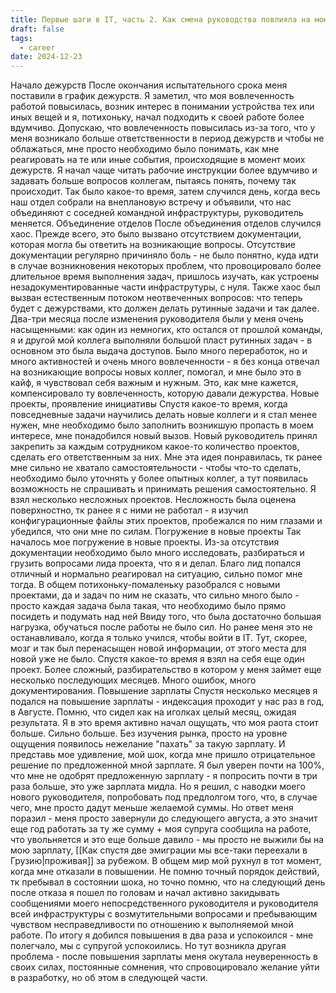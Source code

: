 ```yaml
---
title: Первые шаги в IT, часть 2. Как смена руководства повлияла на мою самостоятельность
draft: false
tags:
  - career
date: 2024-12-23
---
```


Начало дежурств
После окончания испытательного срока меня поставили в график дежурств. Я заметил, что моя вовлеченность работой повысилась, возник интерес в понимании устройства тех или иных вещей и я, потихоньку, начал подходить к своей работе более вдумчиво.
Допускаю, что вовлеченность повысилась из-за того, что у меня возникало больше ответственности в период дежурств и чтобы не облажаться, мне просто необходимо было понимать, как мне реагировать на те или иные события, происходящие в момент моих дежурств.
Я начал чаще читать рабочие инструкции более вдумчиво и задавать больше вопросов коллегам, пытаясь понять, почему так происходит.
Так было какое-то время, затем случился день, когда весь наш отдел собрали на внеплановую встречу и объявили, что нас объединяют с соседней командной инфраструктуры, руководитель меняется.
Объединение отделов
После объединения отделов случился хаос.
Прежде всего, это было вызвано отсутствием документации, которая могла бы ответить на возникающие вопросы. Отсутствие документации регулярно причиняло боль - не было понятно, куда идти в случае возникновения некоторых проблем, что провоцировало более длительное время выполнения задач, пришлось изучать, как устроены незадокументированные части инфраструтуры, с нуля.
Также хаос был вызван естественным потоком неотвеченных вопросов: что теперь будет с дежурствами, кто должен делать рутинные задачи и так далее.
Два-три месяца после изменения руководителя были у меня очень насыщенными: как один из немногих, кто остался от прошлой команды, я и другой мой коллега выполняли большой пласт рутинных задач - в основном это была выдача доступов. Было много переработок, но и много активностей и очень много вовлеченности - я без конца отвечал на возникающие вопросы новых коллег, помогал, и мне было это в кайф, я чувствовал себя важным и нужным.
Это, как мне кажется, компенсировало ту вовлеченность, которую давали дежурства.
Новые проекты, проявление инициативы
Спустя какое-то время, когда повседневные задачи научились делать новые коллеги и я стал менее нужен, мне необходимо было заполнить возникшую пропасть в моем интересе, мне понадобился новый вызов.
Новый руководитель принял закрепить за каждым сотрудником какое-то количество проектов, сделать его ответственным за них. Мне эта идея понравилась, тк ранее мне сильно не хватало самостоятельности - чтобы что-то сделать, необходимо было уточнять у более опытных коллег, а тут появилась возможность не спрашивать и принимать решения самостоятельно.
Я взял несколько несложных проектов. Несложность была оценена поверхностно, тк ранее я с ними не работал - я изучил конфигурационные файлы этих проектов, пробежался по ним глазами и убедился, что они мне по силам.
Погружение в новые проекты
Так началось мое погружение в новые проекты.
Из-за отсутствия документации необходимо было много исследовать, разбираться и грузить вопросами лида проекта, что я и делал. Благо лид попался отличный и нормально реагировал на ситуацию, сильно помог мне тогда.
В общем потихоньку-помаленьку разобрался с новыми проектами, да и задач по ним не сказать, что сильно много было - просто каждая задача была такая, что необходимо было прямо посидеть и подумать над ней
Ввиду того, что была достаточно большая нагрузка, обучаться после работы не было сил. Но ранее меня это не останавливало, когда я только учился, чтобы войти в IT. Тут, скорее, мозг и так был перенасыщен новой информации, от этого места для новой уже не было.
Спустя какое-то время я взял на себя еще один проект. Более сложный, разбирательство в котором у меня займет еще несколько последующих месяцев. Много ошибок, много документирования.
Повышение зарплаты
Спустя несколько месяцев я подался на повышение зарплаты - индексация проходит у нас раз в год, в Августе. Помню, что сидел как на иголках целый месяц, ожидая результата. Я в это время активно начал ощущать, что моя раота стоит больше. Сильно больше. Без изучения рынка, просто на уровне ощущения появилось нежелание "пахать" за такую зарплату. И представь мое удивление, мой шок, когда мне пришло отрицательное решение по предложенной мной зарплате. Я был уверен почти на 100%, что мне не одобрят предложенную зарплату - я попросить почти в три раза больше, это уже зарплата мидла. Но я решил, с наводки моего нового руководителя, попробовать под предлолгом того, что, в случае чего, мне просто дадут меньше желаемой суммы. Но ответ меня поразил - меня просто завернули до следующего августа, а это значит еще год работать за ту же сумму + моя супруга сообщила на работе, что увольняется и это еще больше давило - мы просто не выжили бы на мою зарплату, [[Как спустя две эмиграции мы все-таки переехали в Грузию|проживая]] за рубежом.
В общем мир мой рухнул в тот момент, когда мне отказали в повышении. Не помню точный порядок действий, тк пребывал в состоянии шока, но точно помню, что на следующий день после отказа я пошел по головам и начал активно закидывать сообщениями моего непосредственного руководителя и руководителя всей инфраструктуры с возмутительными вопросами и пребывающим чувством несправедливости по отношению к выполняемой мной работе.
По итогу я добился повышения в два раза и успокоился - мне полегчало, мы с супругой успокоились.
Но тут возникла другая проблема - после повышения зарплаты меня окутала неуверенность в своих силах, постоянные сомнения, что спровоцировало желание уйти в разработку, но об этом в следующей части.
